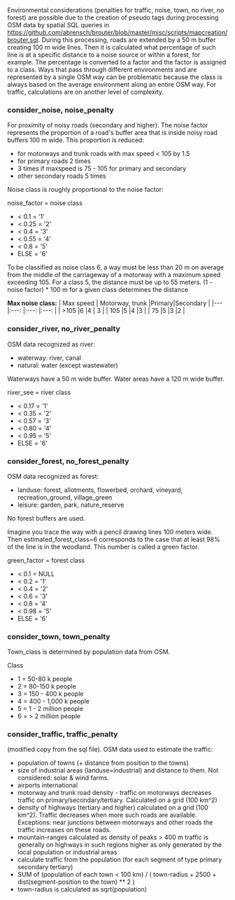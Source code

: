 Environmental considerations (penalties for traffic, noise, town, no river, no forest) are possible due to the creation of pseudo tags during processing OSM data by spatial SQL queries in https://github.com/abrensch/brouter/blob/master/misc/scripts/mapcreation/brouter.sql. During this processing, roads are extended by a 50 m buffer creating 100 m wide lines. Then it is calculated what percentage of such line is at a specific distance to a noise source or within a forest, for example. The percentage is converted to a factor and the factor is assigned to a class. Ways that pass through different environments and are represented by a single OSM way can be problematic because the class is always based on the average environment along an entire OSM way. For traffic, calculations are on another level of complexity.

### consider_noise, noise_penalty
For proximity of noisy roads (secondary and higher). The noise factor represents the proportion of a road's buffer area that is inside noisy road buffers 100 m wide. This proportion is reduced: 
- for motorways and trunk roads with max speed < 105 by 1.5
- for primary roads 2 times 
- 3 times if maxspeed is 75 - 105  for primary and secondary
- other secondary roads 5 times 

Noise class is roughly proportional to the noise factor:

noise_factor = noise class
- < 0.1             =                            '1'
- < 0.25            =                          '2'
- < 0.4              =                           '3'
- < 0.55               =                        '4'
- < 0.8                   =                      '5'
- ELSE                     =                    '6'

To be classified as noise class 6, a way must be less than 20 m on average from the middle of the carriageway of a motorway with a maximum speed exceeding 105. For a class 5, the distance must be up to 55 meters.  (1 - noise factor) * 100 m for a given class determines the distance

**Max noise class:**
| Max speed | Motorway, trunk |Primary|Secondary   	|
|---				|:---:						|:---:	|:---:	|
| >105   		|6  							|4	  	| 3  	|
| 105				|5		   					|4	   	|3   	|
| 75		  	|5		   					|3 	  	|2   	|


### consider_river, no_river_penalty
OSM data recognized as river:
- waterway: river, canal
- natural: water (except wastewater)

Waterways have a 50 m wide buffer. Water areas have a 120 m wide buffer.

river_see = river class 
- < 0.17                  =                  '1'
- < 0.35                     =                '2'
- < 0.57                      =              '3'
- < 0.80                       =             '4'
- < 0.95                        =            '5'
- ELSE                            =           '6'

### consider_forest, no_forest_penalty
OSM data recognized as forest: 
- landuse: forest, allotments, flowerbed, orchard, vineyard, recreation_ground, village_green
- leisure: garden, park, nature_reserve
  
No forest buffers are used.

Imagine you trace the way with a pencil drawing lines 100 meters wide. Then estimated_forest_class=6 corresponds to the case that at least 98% of the line is in the woodland. This number is called a green factor.

green_factor = forest class
- < 0.1             =                         NULL
- < 0.2               =                             '1'
- < 0.4                 =                           '2'
- < 0.6 		=          '3'
- < 0.8                   =                         '4'
- < 0.98               =                           '5'
- ELSE                    =                        '6'



### consider_town, town_penalty 
Town_class is determined by population data from OSM.

Class
- 1 = 	50-80 	k people
- 2 = 80-150 k people
- 3 =	150 - 400 k people
- 4 = 400 - 1,000 k people
- 5 = 1 - 2 million people
- 6 = > 2 million people

### consider_traffic, traffic_penalty
(modified copy from the sql file).
OSM data used to estimate the traffic:
-    population of towns (+ distance from position to the towns)
-    size of industrial areas (landuse=industrial) and distance to them. Not considered: solar & wind farms.
-    airports international
-    motorway and trunk road density - traffic on motorways decreases traffic on primary/secondary/tertiary. Calculated on a grid (100 km^2)
-    density of highways (tertiary and higher) calculated on a grid (100 km^2). Traffic decreases when more such roads are available.     Exceptions: near junctions between motorways and other roads the traffic increases on these roads.
-    mountain-ranges calculated as density of peaks > 400 m traffic is generally on highways in such regions higher as only generated by the local population or industrial areas
- calculate traffic from the population (for each segment of type primary secondary tertiary)
- SUM of (population of each town < 100 km) / ( town-radius + 2500 + dist(segment-position to the town) ** 2 )
-  town-radius is calculated as sqrt(population)

